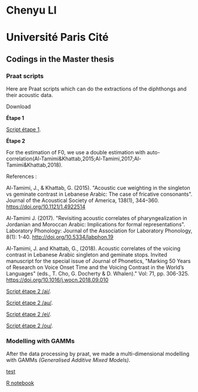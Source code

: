 # Chenyu LI

# Université Paris Cité 

## Codings in the Master thesis

### Praat scripts

Here are Praat scripts which can do the  extractions of the diphthongs and their acoustic data.

Download

**Étape 1** 

[Script étape 1](https://chenyuliudp.github.io/Master_Thesis_Codings/etape1a.praat).

**Étape 2** 

For the estimation of F0, we use a double estimation with auto-correlation(Al-Tamimi&Khattab,2015;Al-Tamimi,2017;Al-Tamimi&Khattab,2018).

References : 

Al-Tamimi, J., & Khattab, G. (2015). "Acoustic cue weighting in the singleton vs geminate contrast in Lebanese Arabic: The case of fricative consonants". Journal of the Acoustical Society of America, 138(1), 344–360. https://doi.org/10.1121/1.4922514

Al-Tamimi J. (2017). "Revisiting acoustic correlates of pharyngealization in Jordanian and Moroccan Arabic: Implications for formal representations". Laboratory Phonology: Journal of the Association for Laboratory Phonology, 8(1): 1-40. http://doi.org/10.5334/labphon.19

Al-Tamimi, J. and Khattab, G., (2018). Acoustic correlates of the voicing contrast in Lebanese Arabic singleton and geminate stops. Invited manuscript for the special issue of Journal of Phonetics, "Marking 50 Years of Research on Voice Onset Time and the Voicing Contrast in the World’s Languages" (eds., T. Cho, G. Docherty & D. Whalen)." Vol: 71, pp. 306-325. https://doi.org/10.1016/j.wocn.2018.09.010

[Script étape 2 /ai/](https://chenyuliudp.github.io/Master_Thesis_Codings/etape2ai.praat).

[Script étape 2 /au/](https://chenyuliudp.github.io/Master_Thesis_Codings/etape2au.praat).

[Script étape 2 /ei/](https://chenyuliudp.github.io/Master_Thesis_Codings/etape2ei.praat).

[Script étape 2 /ou/](https://chenyuliudp.github.io/Master_Thesis_Codings/etape2ou.praat).

### Modelling with GAMMs

After the data processing by praat, we made a multi-dimensional modelling with GAMMs *(Generalised Additive Mixed Models)*.

[test](https://chenyuliudp.github.io/Master_Thesis_Codings/book1.html)

[R notebook](https://github.com/ChenyuLIUdP/Master_Thesis_Codings/releases/download/Rnotebook/Models_GAMMs_Master_Thesis_CLi.html)
